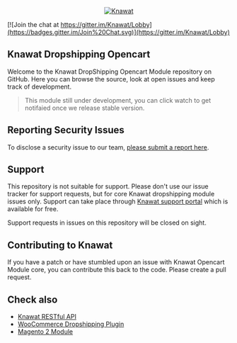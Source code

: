 <p align="center"><a href="https://knawat.com/"><img src="https://knawat.com/wp-content/uploads/2017/10/253_77.png" alt="Knawat"></a></p>

[![Join the chat at https://gitter.im/Knawat/Lobby](https://badges.gitter.im/Join%20Chat.svg)](https://gitter.im/Knawat/Lobby)

## Knawat Dropshipping Opencart
Welcome to the Knawat DropShipping Opencart Module repository on GitHub. Here you can browse the source, look at open issues and keep track of development.

> This module still under development, you can click watch to get notifaied once we release stable version.

## Reporting Security Issues
To disclose a security issue to our team, [please submit a report here](https://knawat.com/contact/).

## Support
This repository is not suitable for support. Please don't use our issue tracker for support requests, but for core Knawat dropshipping module issues only. Support can take place through [Knawat support portal](https://help.knawat.com/hc/en-us/requests/new/) which is available for free.

Support requests in issues on this repository will be closed on sight.

## Contributing to Knawat
If you have a patch or have stumbled upon an issue with Knawat Opencart Module core, you can contribute this back to the code. Please create a pull request.

## Check also
* [Knawat RESTful API](https://mp.knawat.io)
* [WooCommerce Dropshipping Plugin](https://github.com/Knawat/dropshipping-woocommerce)
* [Magento 2 Module](https://github.com/Knawat/knawat-dropshipping-magento2)

